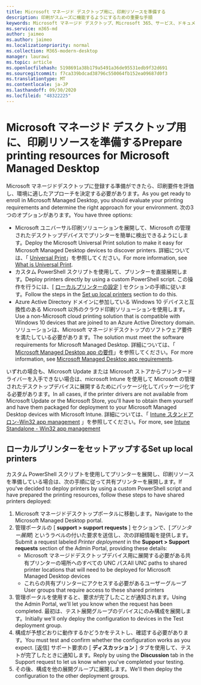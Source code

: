 ```yaml
---
title: Microsoft マネージド デスクトップ用に、印刷リソースを準備する
description: 印刷がスムーズに機能するようにするための重要な手順
keywords: Microsoft マネージド デスクトップ、Microsoft 365、サービス、ドキュメント
ms.service: m365-md
author: jaimeo
ms.author: jaimeo
ms.localizationpriority: normal
ms.collection: M365-modern-desktop
manager: laurawi
ms.topic: article
ms.openlocfilehash: 5198691a38b179a5491a36de95531edb9f32d691
ms.sourcegitcommit: f7ca339bdcad38796c550064fb152ea09687d0f3
ms.translationtype: MT
ms.contentlocale: ja-JP
ms.lasthandoff: 09/30/2020
ms.locfileid: "48322225"
---
```

# <a name="prepare-printing-resources-for-microsoft-managed-desktop"></a><span data-ttu-id="ae0b4-104">Microsoft マネージド デスクトップ用に、印刷リソースを準備する</span><span class="sxs-lookup"><span data-stu-id="ae0b4-104">Prepare printing resources for Microsoft Managed Desktop</span></span>

<span data-ttu-id="ae0b4-105">Microsoft マネージドデスクトップに登録する準備ができたら、印刷要件を評価し、環境に適したアプローチを決定する必要があります。</span><span class="sxs-lookup"><span data-stu-id="ae0b4-105">As you get ready to enroll in Microsoft Managed Desktop, you should evaluate your printing requirements and determine the right approach for your environment.</span></span> <span data-ttu-id="ae0b4-106">次の3つのオプションがあります。</span><span class="sxs-lookup"><span data-stu-id="ae0b4-106">You have three options:</span></span>
 
- <span data-ttu-id="ae0b4-107">Microsoft ユニバーサル印刷ソリューションを展開して、Microsoft の管理されたデスクトップデバイスでプリンターを簡単に検出できるようにします。</span><span class="sxs-lookup"><span data-stu-id="ae0b4-107">Deploy the Microsoft Universal Print solution to make it easy for Microsoft Managed Desktop devices to discover printers.</span></span> <span data-ttu-id="ae0b4-108">詳細については、「 [Universal Print](https://docs.microsoft.com/universal-print/fundamentals/universal-print-whatis)」を参照してください。</span><span class="sxs-lookup"><span data-stu-id="ae0b4-108">For more information, see [What is Universal Print](https://docs.microsoft.com/universal-print/fundamentals/universal-print-whatis).</span></span>
- <span data-ttu-id="ae0b4-109">カスタム PowerShell スクリプトを使用して、プリンターを直接展開します。</span><span class="sxs-lookup"><span data-stu-id="ae0b4-109">Deploy printers directly by using a custom PowerShell script.</span></span> <span data-ttu-id="ae0b4-110">この操作を行うには、[ [ローカルプリンターの設定](#set-up-local-printers) ] セクションの手順に従います。</span><span class="sxs-lookup"><span data-stu-id="ae0b4-110">Follow the steps in the [Set up local printers](#set-up-local-printers) section to do this.</span></span>
- <span data-ttu-id="ae0b4-111">Azure Active Directory ドメインに参加している Windows 10 デバイスと互換性のある Microsoft 以外のクラウド印刷ソリューションを使用します。</span><span class="sxs-lookup"><span data-stu-id="ae0b4-111">Use a non-Microsoft cloud printing solution that is compatible with Windows 10 devices that are joined to an Azure Active Directory domain.</span></span> <span data-ttu-id="ae0b4-112">ソリューションは、Microsoft マネージドデスクトップのソフトウェア要件を満たしている必要があります。</span><span class="sxs-lookup"><span data-stu-id="ae0b4-112">The solution must meet the software requirements for Microsoft Managed Desktop.</span></span> <span data-ttu-id="ae0b4-113">詳細については、「 [Microsoft Managed Desktop app の要件](../service-description/mmd-app-requirements.md)」を参照してください。</span><span class="sxs-lookup"><span data-stu-id="ae0b4-113">For more information, see [Microsoft Managed Desktop app requirements](../service-description/mmd-app-requirements.md).</span></span>
 
<span data-ttu-id="ae0b4-114">いずれの場合も、Microsoft Update または Microsoft ストアからプリンタードライバーを入手できない場合は、microsoft Intune を使用して Microsoft の管理されたデスクトップデバイスに展開するためにパッケージ化してパッケージ化する必要があります。</span><span class="sxs-lookup"><span data-stu-id="ae0b4-114">In all cases, if the printer drivers are not available from Microsoft Update or the Microsoft Store, you'll have to obtain them yourself and have them packaged for deployment to your Microsoft Managed Desktop devices with Microsoft Intune.</span></span> <span data-ttu-id="ae0b4-115">詳細については、「 [Intune スタンドアロン-Win32 app management](https://docs.microsoft.com/mem/intune/apps/apps-win32-app-management) 」を参照してください。</span><span class="sxs-lookup"><span data-stu-id="ae0b4-115">For more, see [Intune Standalone - Win32 app management](https://docs.microsoft.com/mem/intune/apps/apps-win32-app-management)</span></span>

## <a name="set-up-local-printers"></a><span data-ttu-id="ae0b4-116">ローカルプリンターをセットアップする</span><span class="sxs-lookup"><span data-stu-id="ae0b4-116">Set up local printers</span></span>

<span data-ttu-id="ae0b4-117">カスタム PowerShell スクリプトを使用してプリンターを展開し、印刷リソースを準備している場合は、次の手順に従って共有プリンターを展開します。</span><span class="sxs-lookup"><span data-stu-id="ae0b4-117">If you've decided to deploy printers by using a custom PowerShell script and have prepared the printing resources, follow these steps to have shared printers deployed:</span></span>

1.  <span data-ttu-id="ae0b4-118">Microsoft マネージドデスクトップポータルに移動します。</span><span class="sxs-lookup"><span data-stu-id="ae0b4-118">Navigate to the Microsoft Managed Desktop portal.</span></span>
2.  <span data-ttu-id="ae0b4-119">管理ポータルの [ **support > support requests** ] セクションで、[*プリンター展開*] というラベルの付いた要求を送信し、次の詳細情報を提供します。</span><span class="sxs-lookup"><span data-stu-id="ae0b4-119">Submit a request labeled *Printer deployment* in the **Support > Support requests** section of the Admin Portal, providing these details:</span></span>
    - <span data-ttu-id="ae0b4-120">Microsoft マネージドデスクトップデバイス用に展開する必要がある共有プリンターの場所へのすべての UNC パス</span><span class="sxs-lookup"><span data-stu-id="ae0b4-120">All UNC paths to shared printer locations that will need to be deployed for Microsoft Managed Desktop devices</span></span>
    - <span data-ttu-id="ae0b4-121">これらの共有プリンターにアクセスする必要があるユーザーグループ</span><span class="sxs-lookup"><span data-stu-id="ae0b4-121">User groups that require access to these shared printers</span></span>
3.  <span data-ttu-id="ae0b4-122">管理ポータルを使用すると、要求が完了したことが通知されます。</span><span class="sxs-lookup"><span data-stu-id="ae0b4-122">Using the Admin Portal, we'll let you know when the request has been completed.</span></span> <span data-ttu-id="ae0b4-123">最初は、テスト展開グループのデバイスにのみ構成を展開します。</span><span class="sxs-lookup"><span data-stu-id="ae0b4-123">Initially we'll only deploy the configuration to devices in the Test deployment group.</span></span>
4.  <span data-ttu-id="ae0b4-124">構成が予想どおりに動作するかどうかをテストし、確認する必要があります。</span><span class="sxs-lookup"><span data-stu-id="ae0b4-124">You must test and confirm whether the configuration works as you expect.</span></span> <span data-ttu-id="ae0b4-125">[返信] サポート要求の [ **ディスカッション** ] タブを使用して、テストが完了したときに通知します。</span><span class="sxs-lookup"><span data-stu-id="ae0b4-125">Reply by using the **Discussion** tab in the Support request to let us know when you've completed your testing.</span></span>
5.  <span data-ttu-id="ae0b4-126">その後、構成を他の展開グループに展開します。</span><span class="sxs-lookup"><span data-stu-id="ae0b4-126">We'll then deploy the configuration to the other deployment groups.</span></span>
